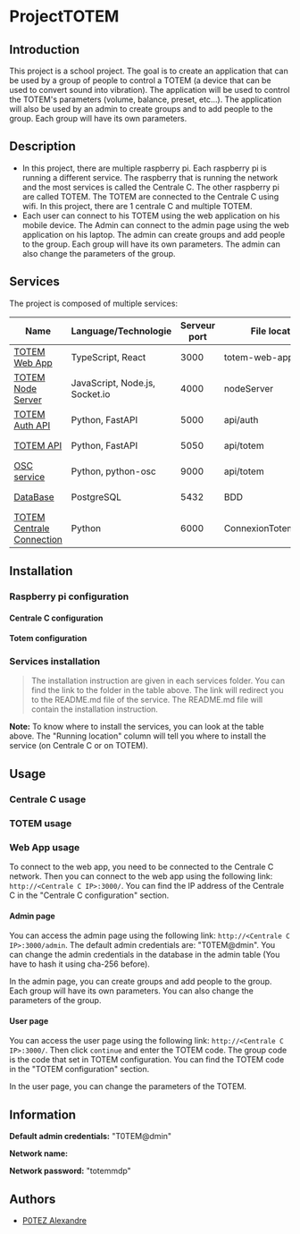 # ProjectTOTEM

## Introduction

This project is a school project. The goal is to create an application that can be used by a group of people to control a TOTEM (a device that can be used to convert sound into vibration). The application will be used to control the TOTEM's parameters (volume, balance, preset, etc...). The application will also be used by an admin to create groups and to add people to the group. Each group will have its own parameters.

## Description

- In this project, there are multiple raspberry pi. Each raspberry pi is running a different service. The raspberry that is running the network and the most services is called the Centrale C. The other raspberry pi are called TOTEM. The TOTEM are connected to the Centrale C using wifi. In this project, there are 1 centrale C and multiple TOTEM.
- Each user can connect to his TOTEM using the web application on his mobile device. The Admin can connect to the admin page using the web application on his laptop. The admin can create groups and add people to the group. Each group will have its own parameters. The admin can also change the parameters of the group.

## Services

The project is composed of multiple services:

| Name | Language/Technologie | Serveur port | File location | Running location |
| --- | --- | --- | --- | --- |
| [TOTEM Web App](totem-web-app/README.md) | TypeScript, React | 3000 | totem-web-app | Centrale C |
| [TOTEM Node Server](nodeServer/README.md) | JavaScript, Node.js, Socket.io | 4000 | nodeServer | Centrale C |
| [TOTEM Auth API](api/auth/README.md) | Python, FastAPI | 5000 | api/auth | Centrale C |
| [TOTEM API](api/totem/README.md) | Python, FastAPI | 5050 | api/totem | Centrale C |
| [OSC service](api/totem/README.md) | Python, python-osc | 9000 | api/totem | Centrale C |
| [DataBase](BDD/README.md) | PostgreSQL | 5432 | BDD | Centrale C |
| [TOTEM Centrale Connection](ConnexionTotemCentrale/README.md) | Python | 6000 | ConnexionTotemCentrale | TOTEM |

## Installation

### Raspberry pi configuration

<!-- TODO -->

#### Centrale C configuration

<!-- TODO -->

#### Totem configuration

<!-- TODO -->

### Services installation

> The installation instruction are given in each services folder. You can find the link to the folder in the table above. The link will redirect you to the README.md file of the service. The README.md file will contain the installation instruction.

**Note:** To know where to install the services, you can look at the table above. The "Running location" column will tell you where to install the service (on Centrale C or on TOTEM).

## Usage

### Centrale C usage

<!-- TODO -->

### TOTEM usage

<!-- TODO -->

### Web App usage

To connect to the web app, you need to be connected to the Centrale C network. Then you can connect to the web app using the following link: `http://<Centrale C IP>:3000/`. You can find the IP address of the Centrale C in the "Centrale C configuration" section.

#### Admin page

You can access the admin page using the following link: `http://<Centrale C IP>:3000/admin`.
The default admin credentials are: "T0TEM@dmin". You can change the admin credentials in the database in the admin table (You have to hash it using cha-256 before).

In the admin page, you can create groups and add people to the group. Each group will have its own parameters. You can also change the parameters of the group.

#### User page

You can access the user page using the following link: `http://<Centrale C IP>:3000/`. Then click `continue` and enter the TOTEM code. The group code is the code that set in TOTEM configuration. You can find the TOTEM code in the "TOTEM configuration" section.

In the user page, you can change the parameters of the TOTEM.

## Information

**Default admin credentials:** "T0TEM@dmin"

**Network name:**

**Network password:** "totemmdp"

## Authors

- [P0TEZ Alexandre](https://github.com/P0TEZ)